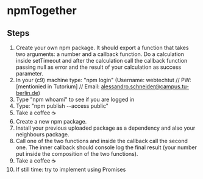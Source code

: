 # npmTogether
## Steps
1. Create your own npm package. It should export a function that takes two arguments: 
a number and a callback function. Do a calculation inside setTimeout and after the calculation 
call the callback function passing null as error and the result of your calculation as success parameter.
2. In your (c9) machine type: "npm login" (Username: webtechtut // PW: [mentionied in Tutorium] // Email: alessandro.schneider@campus.tu-berlin.de)
3. Type "npm whoami" to see if you are logged in
4. Type: "npm publish --access public"
5. Take a coffee ☕
6. Create a new npm package.
7. Install your previous uploaded package as a dependency and also your neighbours package.
8. Call one of the two functions and inside the callback call the second one. The inner callback should console log the final result (your number put inside the composition of the two functions).
9. Take a coffee ☕
10. If still time: try to implement using Promises


